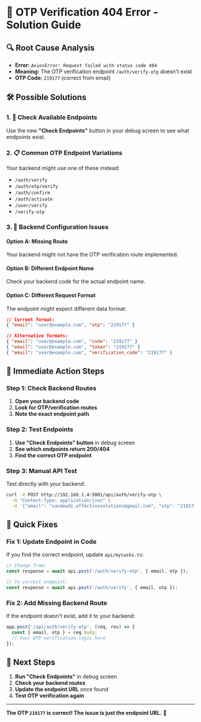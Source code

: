 # 🚨 **OTP Verification 404 Error - Solution Guide**

## 🔍 **Root Cause Analysis**
- **Error:** `AxiosError: Request failed with status code 404`
- **Meaning:** The OTP verification endpoint `/auth/verify-otp` doesn't exist
- **OTP Code:** `219177` (correct from email)

## 🛠️ **Possible Solutions**

### **1. 🔗 Check Available Endpoints**
Use the new **"Check Endpoints"** button in your debug screen to see what endpoints exist.

### **2. 📋 Common OTP Endpoint Variations**
Your backend might use one of these instead:
- `/auth/verify`
- `/auth/otp/verify` 
- `/auth/confirm`
- `/auth/activate`
- `/user/verify`
- `/verify-otp`

### **3. 🎯 Backend Configuration Issues**

#### **Option A: Missing Route**
Your backend might not have the OTP verification route implemented.

#### **Option B: Different Endpoint Name**
Check your backend code for the actual endpoint name.

#### **Option C: Different Request Format**
The endpoint might expect different data format:

```json
// Current format:
{ "email": "user@example.com", "otp": "219177" }

// Alternative formats:
{ "email": "user@example.com", "code": "219177" }
{ "email": "user@example.com", "token": "219177" }
{ "email": "user@example.com", "verification_code": "219177" }
```

## 🚀 **Immediate Action Steps**

### **Step 1: Check Backend Routes**
1. **Open your backend code**
2. **Look for OTP/verification routes**
3. **Note the exact endpoint path**

### **Step 2: Test Endpoints**
1. **Use "Check Endpoints" button** in debug screen
2. **See which endpoints return 200/404**
3. **Find the correct OTP endpoint**

### **Step 3: Manual API Test**
Test directly with your backend:
```bash
curl -X POST http://192.168.1.4:5001/api/auth/verify-otp \
  -H "Content-Type: application/json" \
  -d '{"email": "sandewdi.effectivesolutions@gmail.com", "otp": "219177"}'
```

## 🔧 **Quick Fixes**

### **Fix 1: Update Endpoint in Code**
If you find the correct endpoint, update `api/mytasks.ts`:
```typescript
// Change from:
const response = await api.post('/auth/verify-otp', { email, otp });

// To correct endpoint:
const response = await api.post('/auth/verify', { email, otp });
```

### **Fix 2: Add Missing Backend Route**
If the endpoint doesn't exist, add it to your backend:
```javascript
app.post('/api/auth/verify-otp', (req, res) => {
  const { email, otp } = req.body;
  // Your OTP verification logic here
});
```

## 🎯 **Next Steps**
1. **Run "Check Endpoints"** in debug screen
2. **Check your backend routes**
3. **Update the endpoint URL** once found
4. **Test OTP verification again**

---

**The OTP `219177` is correct! The issue is just the endpoint URL.** 🎯